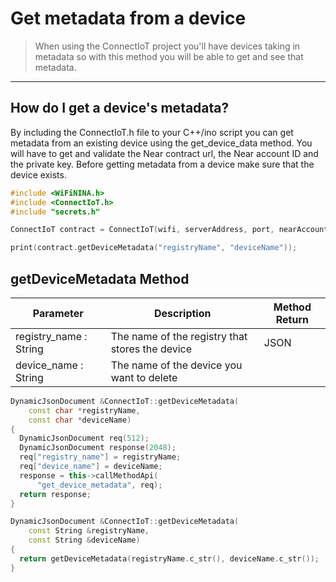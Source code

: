 # Get metadata from a device

>When using the ConnectIoT project you'll have devices taking in metadata so with this method you will be able to get and see that metadata.
---
## How do I get a device's metadata?

By including the ConnectIoT.h file to your C++/ino script you can get metadata from an existing device using the get_device_data method. You will have to get and validate the Near contract url, the Near account ID and the private key. Before getting metadata from a device make sure that the device exists.

```cpp
#include <WiFiNINA.h>
#include <ConnectIoT.h>
#include "secrets.h"

ConnectIoT contract = ConnectIoT(wifi, serverAddress, port, nearAccountId, nearPrivateKey);

print(contract.getDeviceMetadata("registryName", "deviceName"));
```
## getDeviceMetadata Method

|Parameter                                     |Description|Method Return                                                        |                                                      
 ------------------------------------------ | ------ |--------------------------------------------------------------------------------------------------------------------------- |
| registry_name : String                  | The name of the registry that stores the device  |JSON        
|device_name : String |                The name of the device you want to delete|

```cpp
DynamicJsonDocument &ConnectIoT::getDeviceMetadata(
    const char *registryName,
    const char *deviceName)
{
  DynamicJsonDocument req(512);
  DynamicJsonDocument response(2048);
  req["registry_name"] = registryName;
  req["device_name"] = deviceName;
  response = this->callMethodApi(
      "get_device_metadata", req);
  return response;
}

DynamicJsonDocument &ConnectIoT::getDeviceMetadata(
    const String &registryName,
    const String &deviceName)
{
  return getDeviceMetadata(registryName.c_str(), deviceName.c_str());
}
```